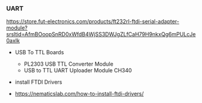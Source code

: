 ### UART

https://store.fut-electronics.com/products/ft232rl-ftdi-serial-adapter-module?srsltid=AfmBOoopSnRD0xWfdB4WjSS3DWJgZLfCaH79H9nkxQg6mPULcJe0axIk

- USB To TTL Boards

  - PL2303 USB TTL Converter Module
  - USB to TTL UART Uploader Module CH340

- install FTDI Drivers
- https://nematicslab.com/how-to-install-ftdi-drivers/
